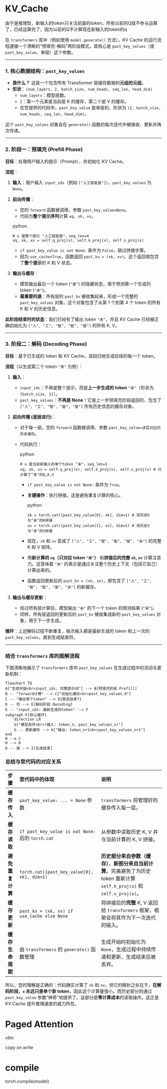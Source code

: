 # KV_Cache

由于是推理型，新输入的token只关注前面的token，所有以前的Q就不参与运算了，已经运算完了，因为以前的Q不计算现在新输入的token的q



在 `transformers` 库中（例如使用 `model.generate()` 方法），KV Cache 的运行流程遵循一个清晰的“预填充-解码”两阶段模式，其核心是 `past_key_values`（或 `past_key_value`，单层）这个参数。

------

### 1. 核心数据结构：`past_key_values`

-   **是什么？** 这是一个包含所有 Transformer 层缓存数据的**元组的元组**。
-   **形状**：`(num_layers, 2, batch_size, num_heads, seq_len, head_dim)`
    -   `num_layers`：模型层数。
    -   `2`：第一个元素是当前层 K 的缓存，第二个是 V 的缓存。
    -   在您提供的代码中，`past_key_value` 是单层的，形状为 `(2, batch_size, num_heads, seq_len, head_dim)`。

这个 `past_key_values` 对象会在 `generate()` 函数的每次迭代中被接收、更新并再次传递。

------

### 2. 阶段一：预填充 (Prefill Phase)

**目标**：处理用户输入的提示（Prompt），并初始化 KV Cache。

**流程**：

1.  **输入**：用户输入 `input_ids`（例如 `["人工智能是"]`），`past_key_values` 为 `None`。

2.  **前向传播**：

    -   您的 `forward` 函数被调用，参数 `past_key_value=None`。
    -   代码为**整个提示序列**计算 `xq, xk, xv`。

    python

    ```
    # x 是整个提示 "人工智能是"，seq_len=4
    xq, xk, xv = self.q_proj(x), self.k_proj(x), self.v_proj(x)
    ```

    -   `if past_key_value is not None:` 条件为 `False`，跳过拼接步骤。
    -   因为 `use_cache=True`，函数返回 `past_kv = (xk, xv)`。这个返回值包含了**整个提示**的 K 和 V 状态。

3.  **输出与缓存**：

    -   模型输出最后一个 token (`"是"`) 的隐藏状态，用于预测第一个生成的 token (`"未"`)。
    -   **最重要的是**：所有层的 `past_kv` 被收集起来，形成一个完整的 `past_key_values` 对象。这个对象包含了从第 1 个到第 4 个 token 的所有 K 和 V 的历史信息。

**此阶段结束时的状态**：我们已经有了输出 token `"未"`，并且 KV Cache 已经被正确初始化为 `["人", "工", "智", "能", "是"]` 的所有 K, V。

------

### 3. 阶段二：解码 (Decoding Phase)

**目标**：基于已生成的 token 和 KV Cache，自回归地生成后续的每一个 token。

**流程**（以生成第二个 token `"来"` 为例）：

1.  **输入**：

    -   `input_ids`：不再是整个提示，而是**上一步生成的 token** `"未"`（形状为 `[batch_size, 1]`）。
    -   `past_key_values`：**不再是 None**！它是上一步预填充阶段返回的、包含了 `["人", "工", "智", "能", "是"]` 所有历史信息的缓存对象。

2.  **前向传播 (逐层进行)**：

    -   对于每一层，您的 `forward` 函数被调用，参数 `past_key_value=该层对应的历史缓存`。

    -   代码执行：

        python

        ```
        # x 是当前新输入的单个token "未"，seq_len=1
        xq, xk, xv = self.q_proj(x), self.k_proj(x), self.v_proj(x) # 只计算了"未"的Q,K,V
        ```

        -   `if past_key_value is not None:` 条件为 `True`。

        -   **关键操作**：执行拼接。这是避免重复计算的核心。

            python

            ```
            xk = torch.cat([past_key_value[0], xk], dim=1) # 将历史K与"未"的K拼接
            xv = torch.cat([past_key_value[1], xv], dim=1) # 将历史V与"未"的V拼接
            ```

        -   现在，`xk` 和 `xv` 变成了 `["人", "工", "智", "能", "是", "未"]` 的完整 K 和 V 矩阵。

        -   用**新计算的 `xq`（只对应 token `"未"`）** 和**拼接后的完整 `xk`, `xv`** 计算注意力。这意味着 `"未"` 的表示是通过关注整个历史上下文（包括它自己）计算出来的。

        -   函数返回更新后的 `past_kv = (xk, xv)`，即包含了 `["人", "工", "智", "能", "是", "未"]` 的新缓存。

3.  **输出与缓存更新**：

    -   经过所有层计算后，模型输出 `"未"` 的下一个 token 的预测结果 (`"来"`)。
    -   同样，所有层返回的更新后的 `past_kv` 被收集成新的 `past_key_values` 对象，用于下一步生成。

**循环**：上述解码过程不断重复，每次输入都是最新生成的 token 和上一次的 `past_key_values`，直到生成结束符。

------

### 结合 `transformers` 库的图解流程

下图清晰地展示了 `transformers` 库中 `past_key_values` 在生成过程中的流动与更新机制：

```mermaid
flowchart TD
A["生成开始<br>input_ids: 完整提示词"] --> B[预填充阶段 Prefill]
B -- "forward计算" --> C["初始化缓存<br>past_key_values_0"]
C -- "输出首个token" --> D{是否结束?}
D -- 否 --> E[解码阶段 Decoding]
E -- "input_ids: 最新生成的token" --> F
subgraph F[核心循环]
    direction LR
    G["模型前传<br>(输入: token_n, past_key_values_n)"]
    G -- 更新缓存 --> H["输出: token_n+1<br>past_key_values_n+1"]
end
H --o C
H --> D
D -- 是 --> I[生成结束]
```





### 总结与您代码的对应关系

| 步骤             | 您代码中的体现                                    | 说明                                                         |
| :--------------- | :------------------------------------------------ | :----------------------------------------------------------- |
| **缓存传入**     | `past_key_value: ... = None` 参数                 | `transformers` 将管理好的缓存传入每一层。                    |
| **缓存读取**     | `if past_key_value is not None:` 后的 `torch.cat` | 从参数中读取历史 K, V 并与当前计算的 K, V 拼接。             |
| **避免重复计算** | `torch.cat([past_key_value[0], xk], dim=1)`       | **历史部分来自参数（缓存）**，**新部分来自当前计算**。完美避免了为历史 token 重新计算 `self.k_proj(x)` 和 `self.v_proj(x)`。 |
| **缓存更新**     | `past_kv = (xk, xv) if use_cache else None`       | 将拼接后的**完整** K, V 返回给 `transformers` 框架，框架会将其作为下一次迭代的输入。 |
| **缓存生命周期** | 由 `transformers` 的 `generate()` 函数管理        | 生成开始时初始化为 `None`，生成过程中持续传递和更新，生成结束后被丢弃。 |

所以，您的理解是正确的：代码确实计算了 `xk` 和 `xv`。但它的精妙之处在于，**在解码阶段，`x` 永远只是单个新 token**，因此这个计算量很小。而历史部分则通过 `past_key_value` 参数“神奇”地提供了，这部分是**零计算成本**的读取操作。这正是 KV Cache 提升推理速度的威力所在。

# Paged Attention

vllm

copy on write

# compile

torch.compile(model)